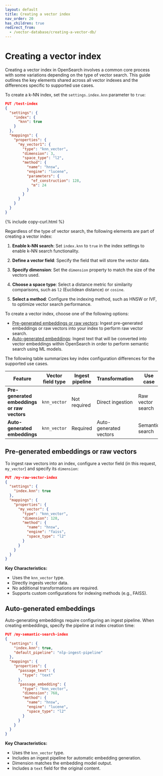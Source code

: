 ```yaml
---
layout: default
title: Creating a vector index
nav_order: 20
has_children: true
redirect_from:
  - /vector-database/creating-a-vector-db/
---
```


# Creating a vector index

Creating a vector index in OpenSearch involves a common core process with some variations depending on the type of vector search. This guide outlines the key elements shared across all vector indexes and the differences specific to supported use cases.

To create a k-NN index, set the `settings.index.knn` parameter to `true`:

```json
PUT /test-index
{
  "settings": {
    "index": {
      "knn": true
    }
  },
  "mappings": {
    "properties": {
      "my_vector1": {
        "type": "knn_vector",
        "dimension": 3,
        "space_type": "l2",
        "method": {
          "name": "hnsw",
          "engine": "lucene",
          "parameters": {
            "ef_construction": 128,
            "m": 24
          }
        }
      }
    }
  }
}
```
{% include copy-curl.html %}


Regardless of the type of vector search, the following elements are part of creating a vector index:

1. **Enable k-NN search**:
   Set `index.knn` to `true` in the index settings to enable k-NN search functionality.

2. **Define a vector field**:
   Specify the field that will store the vector data.

3. **Specify dimension**:
   Set the `dimension` property to match the size of the vectors used.

4. **Choose a space type**:
   Select a distance metric for similarity comparisons, such as `l2` (Euclidean distance) or `cosine`.

5. **Select a method**:
   Configure the indexing method, such as HNSW or IVF, to optimize vector search performance.

To create a vector index, choose one of the following options:

- [Pre-generated embeddings or raw vectors](#pre-generated-embeddings-or-raw-vectors): Ingest pre-generated embeddings or raw vectors into your index to perform raw vector search. 
- [Auto-generated embeddings](#auto-generated-embeddings): Ingest text that will be converted into vector embeddings within OpenSearch in order to perform semantic search using ML models. 


The following table summarizes key index configuration differences for the supported use cases.


| Feature                  | Vector field type | Ingest pipeline | Transformation     | Use case   |
|--------------------------|-----------------------|---------------------|-------------------------|-------------------------|
| **Pre-generated embeddings or raw vectors**   | `knn_vector`         | Not required        | Direct ingestion        | Raw  vector search   |
| **Auto-generated embeddings**      | `knn_vector`         | Required            | Auto-generated vectors  | Semantic search     |

## Pre-generated embeddings or raw vectors

To ingest raw vectors into an index, configure a vector field (in this request, `my_vector`) and specify its `dimension`:

```json
PUT /my-raw-vector-index
{
  "settings": {
    "index.knn": true
  },
  "mappings": {
    "properties": {
      "my_vector": {
        "type": "knn_vector",
        "dimension": 128,
        "method": {
          "name": "hnsw",
          "engine": "faiss",
          "space_type": "l2"
        }
      }
    }
  }
}
```

**Key Characteristics:**
- Uses the `knn_vector` type.
- Directly ingests vector data.
- No additional transformations are required.
- Supports custom configurations for indexing methods (e.g., FAISS).



## Auto-generated embeddings

Auto-generating embeddings require configuring an ingest pipeline. When creating embeddings, specify the pipeline at index creation time:

```json
PUT /my-semantic-search-index
{
  "settings": {
    "index.knn": true,
    "default_pipeline": "nlp-ingest-pipeline"
  },
  "mappings": {
    "properties": {
      "passage_text": {
        "type": "text"
      },
      "passage_embedding": {
        "type": "knn_vector",
        "dimension": 768,  
        "method": {
          "name": "hnsw",
          "engine": "lucene",
          "space_type": "l2"
        }
      }
    }
  }
}
```

**Key Characteristics:**
- Uses the `knn_vector` type.
- Includes an ingest pipeline for automatic embedding generation.
- Dimension matches the embedding model output.
- Includes a `text` field for the original content.

